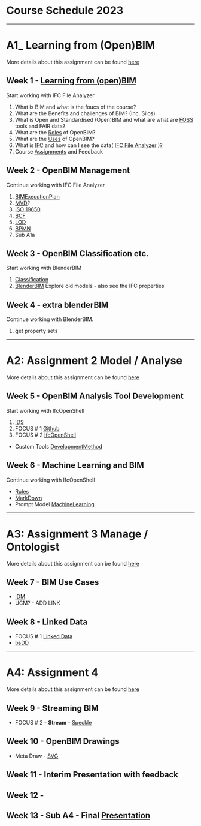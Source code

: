# Course Schedule  2023
----------------------------------------------------------------
# A1_ Learning from (Open)BIM
More details about this assignment can be found [here](/Assignments/A1)
## Week 1 - [Learning from (open)BIM](/Concepts/Learn_from_BIM)
Start working with IFC File Analyzer
1. What is BIM and what is the foucs of the course?
1. What are the Benefits and challenges of BIM? (Inc. Silos)
1. What is Open and Standardised (Open)BIM and what are what are [FOSS](/Concepts/SoftwareLicenses) tools and FAIR data?
1. What are the [Roles](/Roles) of OpenBIM?
1. What are the [Uses](/Uses) of OpenBIM?
1. What is [IFC](/Concepts/IFC) and how can I see the data( [IFC File Analyzer](/Concepts/IFCFileAnalyzer) )?
1. Course [Assignments](/Assignments) and Feedback
  
## Week 2 - OpenBIM Management
Continue working with IFC File Analyzer
1. [BIMExecutionPlan](/Concepts/BIMExecutionPlan)
2. [MVD](/Concepts/MVD)?
1. [ISO 19650](/Concepts/ISO19650)
1. [BCF](/Concepts/BCF)
1. [LOD](/Concepts/LOD)
1. [BPMN](/Concepts/BPMN)
1. Sub A1a

## Week 3 - OpenBIM Classification etc.
Start working with BlenderBIM
1. [Classification](/Concepts/Classification)
1. [BlenderBIM](/Concepts/BlenderBIM) Explore old models - also see the IFC properties

## Week 4 - extra blenderBIM
Continue working with BlenderBIM.
1. get property sets

----------------------------------------------------------------
# A2: Assignment 2 Model / Analyse
More details about this assignment can be found [here](/Assingnments/A2)

## Week 5 - OpenBIM Analysis Tool Development
Start working with IfcOpenShell
1. [IDS](/Concepts/IDS)
1. FOCUS # 1 [Github](/Concepts/Github)
1. FOCUS # 2 [IfcOpenShell](/Concepts/IfcOpenShell)
- Custom Tools [DevelopmentMethod](/Concepts/DevelopmentMethod)

## Week 6 - Machine Learning and BIM
Continue working with IfcOpenShell
- [Rules](/Concepts/Rules)
- [MarkDown](/Concepts/MarkDown)
- Prompt Model [MachineLearning](/Concepts/MachineLearning)

------------------------------------------------------

# A3: Assignment 3 Manage / Ontologist
More details about this assignment can be found [here](/Assingnments/A3)

## Week 7 - BIM Use Cases
- [IDM](/Concepts/IDM)
- UCM? - ADD LINK

## Week 8 - Linked Data
- FOCUS # 1 [Linked Data](/Concepts/LinkedData)
- [bsDD](/Concepts/bsDD)

------------------------------------------------------

# A4: Assignment 4
More details about this assignment can be found [here](/Assingmments/A4)

## Week 9 - Streaming BIM
- FOCUS # 2 - **Stream** - [Speckle](/Concepts/Speckle)
  
## Week 10 - OpenBIM Drawings
- Meta Draw - [SVG](/Concepts/SVG)

## Week 11 - Interim Presentation with feedback

## Week 12 - 

## Week 13 - Sub A4 - Final [Presentation](Concepts/Presentation)

